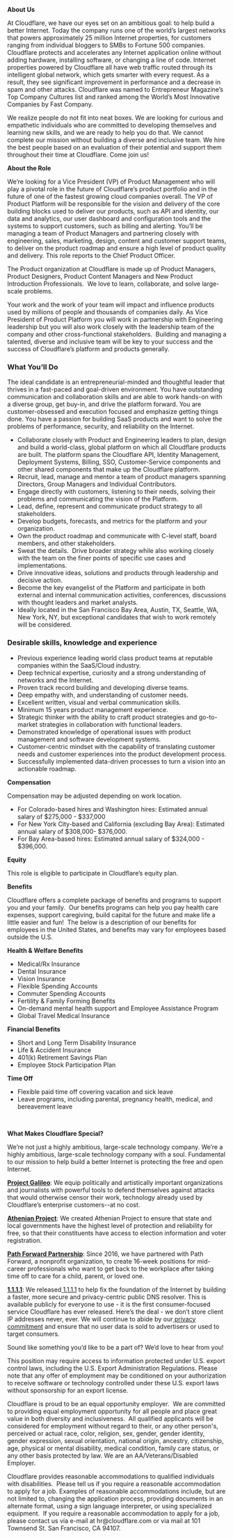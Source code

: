<div class="content-intro">
	<div><strong>About Us</strong></div>
	<div>
		<p><span style="font-weight: 400;">At Cloudflare, we have our eyes set on an ambitious goal: to help build a better Internet. Today the company runs one of the world’s largest networks that powers approximately 25 million Internet properties, for customers ranging from individual bloggers to SMBs to Fortune 500 companies. Cloudflare protects and accelerates any Internet application online without adding hardware, installing software, or changing a line of code. Internet properties powered by Cloudflare all have web traffic routed through its intelligent global network, which gets smarter with every request. As a result, they see significant improvement in performance and a decrease in spam and other attacks. Cloudflare was named to Entrepreneur Magazine’s Top Company Cultures list and ranked among the World’s Most Innovative Companies by Fast Company.</span><span style="font-weight: 400;">&nbsp;</span></p>
		<p><span style="font-weight: 400;">We realize people do not fit into neat boxes. We are looking for curious and empathetic individuals who are committed to developing themselves and learning new skills, and we are ready to help you do that. We cannot complete our mission without building a diverse and inclusive team. We hire the best people based on an evaluation of their potential and support them throughout their time at Cloudflare. Come join us!&nbsp;</span></p>
	</div>
</div>
<p><strong>About the Role</strong></p>
<p>We’re looking for a Vice President (VP) of Product Management who will play a pivotal role in the future of Cloudflare’s product portfolio and in the future of one of the fastest growing cloud companies overall. The VP of Product Platform will be responsible for the vision and delivery of the core building blocks used to deliver our products, such as API and identity, our data and analytics, our user dashboard and configuration tools and the systems to support customers, such as billing and alerting. You’ll be managing a team of Product Managers and partnering closely with engineering, sales, marketing, design, content and customer support teams, to deliver on the product roadmap and ensure a high level of product quality and delivery. This role reports to the Chief Product Officer.</p>
<p>The Product organization at Cloudflare is made up of Product Managers, Product Designers, Product Content Managers and New Product Introduction Professionals.&nbsp; We love to learn, collaborate, and solve large-scale problems.&nbsp;</p>
<p>Your work and the work of your team will impact and influence products used by millions of people and thousands of companies daily. As Vice President of Product Platform you will work in partnership with Engineering leadership but you will also work closely with the leadership team of the company and other cross-functional stakeholders.&nbsp; Building and managing a talented, diverse and inclusive team will be key to your success and the success of Cloudflare’s platform and products generally.</p>
<h3>What You’ll Do</h3>
<p>The ideal candidate is an entrepreneurial-minded and thoughtful leader that thrives in a fast-paced and goal-driven environment. You have outstanding communication and collaboration skills and are able to work hands-on with a diverse group, get buy-in, and drive the platform forward. You are customer-obsessed and execution focused and emphasize getting things done. You have a passion for building SaaS products and want to solve the problems of performance, security, and reliability on the Internet.</p>
<ul>
	<li>Collaborate closely with Product and Engineering leaders to plan, design and build a world-class, global platform on which all Cloudflare products are built. The platform spans the Cloudflare API, Identity Management, Deployment Systems, Billing, SSO, Customer-Service components and other shared components that make up the Cloudflare platform.</li>
	<li>Recruit, lead, manage and mentor a team of product managers spanning Directors, Group Managers and Individual Contributors.</li>
	<li>Engage directly with customers, listening to their needs, solving their problems and communicating the vision of the Platform.</li>
	<li>Lead, define, represent and communicate product strategy to all stakeholders.</li>
	<li>Develop budgets, forecasts, and metrics for the platform and your organization.</li>
	<li>Own the product roadmap and communicate with C-level staff, board members, and other stakeholders.</li>
	<li>Sweat the details.&nbsp; Drive broader strategy while also working closely with the team on the finer points of specific use cases and implementations.</li>
	<li>Drive innovative ideas, solutions and products through leadership and decisive action.</li>
	<li>Become the key evangelist of the Platform and participate in both external and internal communication activities, conferences, discussions with thought leaders and market analysts.</li>
	<li>Ideally located in the San Francisco Bay Area, Austin, TX, Seattle, WA, New York, NY, but exceptional candidates that wish to work remotely will be considered.</li>
</ul>
<h3>Desirable skills, knowledge and experience</h3>
<ul>
	<li>Previous experience leading world class product teams at reputable companies within the SaaS/Cloud industry.</li>
	<li>Deep technical expertise, curiosity and a strong understanding of networks and the Internet.</li>
	<li>Proven track record building and developing diverse teams.</li>
	<li>Deep empathy with, and understanding of customer needs.</li>
	<li>Excellent written, visual and verbal communication skills.</li>
	<li>Minimum 15 years product management experience.</li>
	<li>Strategic thinker with the ability to craft product strategies and go-to-market strategies in collaboration with functional leaders.</li>
	<li>Demonstrated knowledge of operational issues with product management and software development systems.</li>
	<li>Customer-centric mindset with the capability of translating customer needs and customer experiences into the product development process.</li>
	<li>Successfully implemented data-driven processes to turn a vision into an actionable roadmap.</li>
</ul>
<p><strong>Compensation</strong></p>
<p>Compensation may be adjusted depending on work location.</p>
<ul>
	<li>For Colorado-based hires and Washington hires: Estimated annual salary of $275,000 - $337,000</li>
	<li>For New York City-based and California (excluding Bay Area): Estimated annual salary of $308,000- $376,000.</li>
	<li>For Bay Area-based hires: Estimated annual salary of $324,000 - $396,000.</li>
</ul>
<p><strong>Equity</strong></p>
<p>This role is eligible to participate in Cloudflare’s equity plan.</p>
<p><strong>Benefits</strong></p>
<p>Cloudflare offers a complete package of benefits and programs to support you and your family.&nbsp; Our benefits programs can help you pay health care expenses, support caregiving, build capital for the future and make life a little easier and fun!&nbsp; The below is a description of our benefits for employees in the United States, and benefits may vary for employees based outside the U.S.</p>
<p><strong>Health &amp; Welfare Benefits</strong></p>
<ul>
	<li>Medical/Rx Insurance</li>
	<li>Dental Insurance</li>
	<li>Vision Insurance</li>
	<li>Flexible Spending Accounts</li>
	<li>Commuter Spending Accounts</li>
	<li>Fertility &amp; Family Forming Benefits</li>
	<li>On-demand mental health support and Employee Assistance Program</li>
	<li>Global Travel Medical Insurance</li>
</ul>
<p><strong>Financial Benefits</strong></p>
<ul>
	<li>Short and Long Term Disability Insurance</li>
	<li>Life &amp; Accident Insurance</li>
	<li>401(k) Retirement Savings Plan</li>
	<li>Employee Stock Participation Plan</li>
</ul>
<p><strong>Time Off</strong></p>
<ul>
	<li>Flexible paid time off covering vacation and sick leave</li>
	<li>Leave programs, including parental, pregnancy health, medical, and bereavement leave</li>
</ul>
<p>&nbsp;</p>
<div class="content-conclusion">
	<p><strong>What Makes Cloudflare Special?</strong></p>
	<p><span style="font-weight: 400;">We’re not just a highly ambitious, large-scale technology company. We’re a highly ambitious, large-scale technology company with a soul. Fundamental to our mission to help build a better Internet is protecting the free and open Internet.</span></p>
	<p><a href="https://blog.cloudflare.com/protecting-free-expression-online/"><strong>Project Galileo</strong></a><span style="font-weight: 400;">: We equip politically and artistically important organizations and journalists with powerful tools to defend themselves against attacks that would otherwise censor their work, technology already used by Cloudflare’s enterprise customers--at no cost.</span></p>
	<p><strong><a href="https://www.cloudflare.com/athenian/">Athenian Project</a></strong><span style="font-weight: 400;">: We created Athenian Project to ensure that state and local governments have the highest level of protection and reliability for free, so that their constituents have access to election information and voter registration.</span></p>
	<p><a href="https://blog.cloudflare.com/tag/path-forward/"><strong>Path Forward Partnership</strong></a><span style="font-weight: 400;">: Since 2016, we have partnered with Path Forward, a nonprofit organization, to create 16-week positions for mid-career professionals who want to get back to the workplace after taking time off to care for a child, parent, or loved one.</span></p>
	<p><a href="https://1.1.1.1/"><strong>1.1.1.1</strong></a><span style="font-weight: 400;">: We released</span><a href="https://1.1.1.1/"> <span style="font-weight: 400;">1.1.1.1</span></a><span style="font-weight: 400;"> to help fix the foundation of the Internet by building a faster, more secure and privacy-centric public DNS resolver. This is available publicly for everyone to use - it is the first consumer-focused service Cloudflare has ever released. Here’s the deal - we don’t store client IP addresses never, ever. We will continue to abide by our</span><a href="https://developers.cloudflare.com/1.1.1.1/privacy/public-dns-resolver"> privacy commitment</a><span style="font-weight: 400;"> and ensure that no user data is sold to advertisers or used to target consumers.</span></p>
	<p><span style="font-weight: 400;">Sound like something you’d like to be a part of? We’d love to hear from you!</span></p>
	<p><span style="font-weight: 400;">This position may require access to information protected under U.S. export control laws, including the U.S. Export Administration Regulations. Please note that any offer of employment may be conditioned on your authorization to receive software or technology controlled under these U.S. export laws without sponsorship for an export license.</span></p>
	<p><span style="font-weight: 400;">Cloudflare is proud to be an equal opportunity employer. &nbsp;We are committed to providing equal employment opportunity for all people and place great value in both diversity and inclusiveness. &nbsp;All qualified applicants will be considered for employment without regard to their, or any other person's, perceived or actual</span> <span style="font-weight: 400;">race, color, religion, sex, gender, gender identity, gender expression, sexual orientation, national origin, ancestry, citizenship, age, physical or mental disability, medical condition, family care status, or any other basis protected by law. </span><span style="font-weight: 400;">We are an AA/Veterans/Disabled Employer.</span></p>
	<p><span style="font-weight: 400;">Cloudflare provides reasonable accommodations to qualified individuals with disabilities. &nbsp;Please tell us if you require a reasonable accommodation to apply for a job. Examples of reasonable accommodations include, but are not limited to, changing the application process, providing documents in an alternate format, using a sign language interpreter, or using specialized equipment. &nbsp;If you require a reasonable accommodation to apply for a job, please contact us via e-mail at </span><span style="font-weight: 400;">hr@cloudflare.com</span><span style="font-weight: 400;"> or via mail at 101 Townsend St. San Francisco, CA 94107.</span></p>
</div>